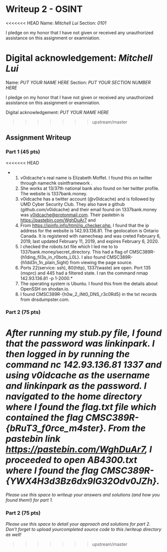 # Writeup 2 - OSINT

<<<<<<< HEAD
Name: *Mitchell Lui*
Section: *0101*

I pledge on my honor that I have not given or received any unauthorized assistance on this assignment or examniation.

Digital acknowledgement: *Mitchell Lui*
=======
Name: *PUT YOUR NAME HERE*
Section: *PUT YOUR SECTION NUMBER HERE*

I pledge on my honor that I have not given or received any unauthorized assistance on this assignment or examniation.

Digital acknowledgement: *PUT YOUR NAME HERE*
>>>>>>> upstream/master

## Assignment Writeup

### Part 1 (45 pts)

<<<<<<< HEAD
* 1. v0idcache's real name is Elizabeth Moffet. I found this on twitter through namechk osintframework .
  2. She works at 13/37th national bank  also found on her twitter profile. The website is 1337bank.money.
  3. v0idcache has a twitter account (@v0idcache) and is followed by UMD Cyber Security Club. They also have a github (github.com/v0idcache) and their email found on 1337bank.money was v0idcache@protonmail.com. Their pastebin is https://pastebin.com/WghDuAr7 and  
  4.  From https://ipinfo.info/html/ip_checker.php, I found that the ip address for the website is 142.93.136.81. The geolocation is Ontario Canada.
 It is registered with namecheap and was creted February 6, 2019, last updated February 11, 2019, and expires February 6, 2020.
  5. I checked the robots.txt file which I led me to to 1337bank.money/secret_directory. This had a flag of CMSC389R-{h1ding_fil3s_in_r0bots_L0L}. I also found CMSC389R-{h1dd3n_1n_plain_5ight} from viewing the page source. 
  6. Ports 22(service: ssh), 80(http), 1337(waste) are open. Port 135 (msprc) and 445 had a filtered state. I ran the command nmap 142.93.136.81 -p 1-2000.*
  7. The operating system is Ubuntu. I found this from the details about OpenSSH on shodan.io.
  8. I found CMSC389R-{h0w_2_iNt0_DNS_r3c0Rd5} in the txt records from dnsdumpster.com.
### Part 2 (75 pts)

*After running my stub.py file, I found that the password was linkinpark. I then logged in by running the command nc 142.93.136.81 1337 and using v0idcache as the username and linkinpark as the password. I navigated to the home directory where I found the flag.txt file which contained the flag CMSC389R-{bRuT3_f0rce_m4ster}. From the pastebin link https://pastebin.com/WghDuAr7, I proceeded to open AB4300.txt where I found the flag CMSC389R-{YWX4H3d3Bz6dx9lG32Odv0JZh}.*
=======
*Please use this space to writeup your answers and solutions (and how you found them!) for part 1.*

### Part 2 (75 pts)

*Please use this space to detail your approach and solutions for part 2. Don't forget to upload yourcompleted source code to this /writeup directory as well!*
>>>>>>> upstream/master
